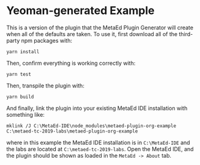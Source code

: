 # Yeoman-generated Example

This is a version of the plugin that the MetaEd Plugin Generator will create when all of the defaults are taken.  To use it, first download all of the third-party npm packages with:
```
yarn install
```
Then, confirm everything is working correctly with:
```
yarn test
```
Then, transpile the plugin with:
```
yarn build
```
And finally, link the plugin into your existing MetaEd IDE installation with something like:
```
mklink /J C:\MetaEd-IDE\node_modules\metaed-plugin-org-example C:\metaed-tc-2019-labs\metaed-plugin-org-example
```
where in this example the MetaEd IDE installation is in `C:\MetaEd-IDE` and the labs are located at `C:\metaed-tc-2019-labs`.  Open the MetaEd IDE, and the plugin should be shown as loaded in the `MetaEd -> About` tab.